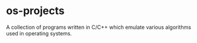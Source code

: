 # os-projects
A collection of programs written in C/C++ which emulate various algorithms used in operating systems.
